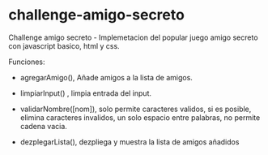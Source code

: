 # challenge-amigo-secreto
 Challenge amigo secreto - Implemetacion del popular juego amigo secreto con javascript basico, html y css.



 Funciones:

 - agregarAmigo(), Añade amigos a la lista de amigos.

 - limpiarInput() , limpia entrada del input.

 - validarNombre([nom]), solo permite caracteres validos, si es posible, elimina caracteres invalidos, un solo espacio entre palabras, no permite cadena vacia.    

- dezplegarLista(), dezpliega y muestra la lista de amigos añadidos 
